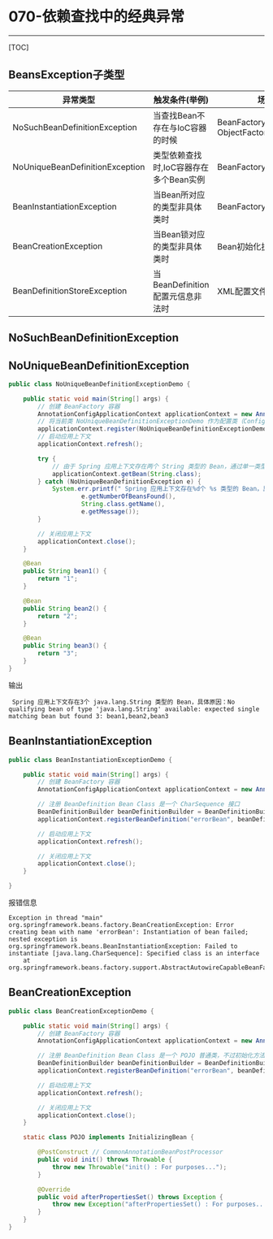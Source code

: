 # 070-依赖查找中的经典异常

---

[TOC]

## BeansException子类型

| 异常类型                        | 触发条件(举例)                         | 场景举例                                         |
| ------------------------------- | -------------------------------------- | ------------------------------------------------ |
| NoSuchBeanDefinitionException   | 当查找Bean不存在与IoC容器的时候        | BeanFactory#getBean<br />ObjectFactory#getObject |
| NoUniqueBeanDefinitionException | 类型依赖查找时,IoC容器存在多个Bean实例 | BeanFactory#getBean(Class)                       |
| BeanInstantiationException      | 当Bean所对应的类型非具体类时           | BeanFactory#getBean                              |
| BeanCreationException           | 当Bean锁对应的类型非具体类时           | Bean初始化执行异常时                             |
| BeanDefinitionStoreException    | 当BeanDefinition配置元信息非法时       | XML配置文件无法打开时                            |

##  NoSuchBeanDefinitionException



## NoUniqueBeanDefinitionException

```java
public class NoUniqueBeanDefinitionExceptionDemo {

    public static void main(String[] args) {
        // 创建 BeanFactory 容器
        AnnotationConfigApplicationContext applicationContext = new AnnotationConfigApplicationContext();
        // 将当前类 NoUniqueBeanDefinitionExceptionDemo 作为配置类（Configuration Class）
        applicationContext.register(NoUniqueBeanDefinitionExceptionDemo.class);
        // 启动应用上下文
        applicationContext.refresh();

        try {
            // 由于 Spring 应用上下文存在两个 String 类型的 Bean，通过单一类型查找会抛出异常
            applicationContext.getBean(String.class);
        } catch (NoUniqueBeanDefinitionException e) {
            System.err.printf(" Spring 应用上下文存在%d个 %s 类型的 Bean，具体原因：%s%n",
                    e.getNumberOfBeansFound(),
                    String.class.getName(),
                    e.getMessage());
        }

        // 关闭应用上下文
        applicationContext.close();
    }

    @Bean
    public String bean1() {
        return "1";
    }

    @Bean
    public String bean2() {
        return "2";
    }

    @Bean
    public String bean3() {
        return "3";
    }
}

```

输出

```
 Spring 应用上下文存在3个 java.lang.String 类型的 Bean，具体原因：No qualifying bean of type 'java.lang.String' available: expected single matching bean but found 3: bean1,bean2,bean3

```

## BeanInstantiationException

```java
public class BeanInstantiationExceptionDemo {

    public static void main(String[] args) {
        // 创建 BeanFactory 容器
        AnnotationConfigApplicationContext applicationContext = new AnnotationConfigApplicationContext();

        // 注册 BeanDefinition Bean Class 是一个 CharSequence 接口
        BeanDefinitionBuilder beanDefinitionBuilder = BeanDefinitionBuilder.genericBeanDefinition(CharSequence.class);
        applicationContext.registerBeanDefinition("errorBean", beanDefinitionBuilder.getBeanDefinition());

        // 启动应用上下文
        applicationContext.refresh();

        // 关闭应用上下文
        applicationContext.close();
    }

}

```

报错信息

```
Exception in thread "main" org.springframework.beans.factory.BeanCreationException: Error creating bean with name 'errorBean': Instantiation of bean failed; nested exception is org.springframework.beans.BeanInstantiationException: Failed to instantiate [java.lang.CharSequence]: Specified class is an interface
	at org.springframework.beans.factory.support.AbstractAutowireCapableBeanFactory.instantiateBean(AbstractAutowireCapableBeanFactory.java:1320)

```

## BeanCreationException

```java
public class BeanCreationExceptionDemo {

    public static void main(String[] args) {
        // 创建 BeanFactory 容器
        AnnotationConfigApplicationContext applicationContext = new AnnotationConfigApplicationContext();

        // 注册 BeanDefinition Bean Class 是一个 POJO 普通类，不过初始化方法回调时抛出异常
        BeanDefinitionBuilder beanDefinitionBuilder = BeanDefinitionBuilder.genericBeanDefinition(POJO.class);
        applicationContext.registerBeanDefinition("errorBean", beanDefinitionBuilder.getBeanDefinition());

        // 启动应用上下文
        applicationContext.refresh();

        // 关闭应用上下文
        applicationContext.close();
    }

    static class POJO implements InitializingBean {

        @PostConstruct // CommonAnnotationBeanPostProcessor
        public void init() throws Throwable {
            throw new Throwable("init() : For purposes...");
        }

        @Override
        public void afterPropertiesSet() throws Exception {
            throw new Exception("afterPropertiesSet() : For purposes...");
        }
    }
}
```


